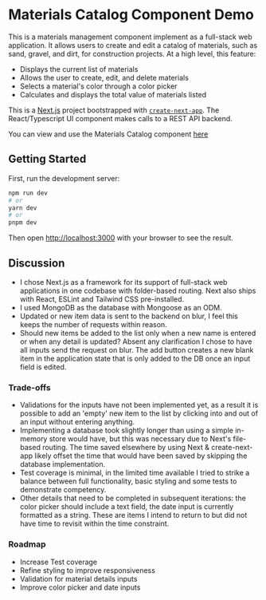 # Materials Catalog Component Demo

This is a materials management component implement as a full-stack web application. It allows users to create and edit a catalog of materials, such as sand, gravel, and dirt, for construction projects. At a high level, this feature:

- Displays the current list of materials
- Allows the user to create, edit, and delete materials
- Selects a material's color through a color picker
- Calculates and displays the total value of materials listed

This is a [Next.js](https://nextjs.org/) project bootstrapped with [`create-next-app`](https://github.com/vercel/next.js/tree/canary/packages/create-next-app). The React/Typescript UI component makes calls to a REST API backend.

You can view and use the Materials Catalog component [here](https://materials-catalog.fly.dev/)

## Getting Started

First, run the development server:

```bash
npm run dev
# or
yarn dev
# or
pnpm dev
```

Then open [http://localhost:3000](http://localhost:3000) with your browser to see the result.

## Discussion

- I chose Next.js as a framework for its support of full-stack web applications in one codebase with folder-based routing. Next also ships with React, ESLint and Tailwind CSS pre-installed.
- I used MongoDB as the database with Mongoose as an ODM.
- Updated or new item data is sent to the backend on blur, I feel this keeps the number of requests within reason.
- Should new items be added to the list only when a new name is entered or when any detail is updated? Absent any clarification I chose to have all inputs send the request on blur. The add button creates a new blank item in the application state that is only added to the DB once an input field is edited.

### Trade-offs

- Validations for the inputs have not been implemented yet, as a result it is possible to add an 'empty' new item to the list by clicking into and out of an input without entering anything.
- Implementing a database took slightly longer than using a simple in-memory store would have, but this was necessary due to Next's file-based routing. The time saved elsewhere by using Next & create-next-app likely offset the time that would have been saved by skipping the database implementation.
- Test coverage is minimal, in the limited time available I tried to strike a balance between full functionality, basic styling and some tests to demonstrate competency.
- Other details that need to be completed in subsequent iterations: the color picker should include a text field, the date input is currently formatted as a string. These are items I intend to return to but did not have time to revisit within the time constraint.

### Roadmap

- Increase Test coverage
- Refine styling to improve responsiveness
- Validation for material details inputs
- Improve color picker and date inputs
